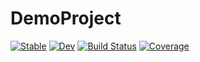 # DemoProject

[![Stable](https://img.shields.io/badge/docs-stable-blue.svg)](https://stephans3.github.io/DemoProject.jl/stable)
[![Dev](https://img.shields.io/badge/docs-dev-blue.svg)](https://stephans3.github.io/DemoProject.jl/dev)
[![Build Status](https://github.com/stephans3/DemoProject.jl/actions/workflows/CI.yml/badge.svg?branch=main)](https://github.com/stephans3/DemoProject.jl/actions/workflows/CI.yml?query=branch%3Amain)
[![Coverage](https://codecov.io/gh/stephans3/DemoProject.jl/branch/main/graph/badge.svg)](https://codecov.io/gh/stephans3/DemoProject.jl)
